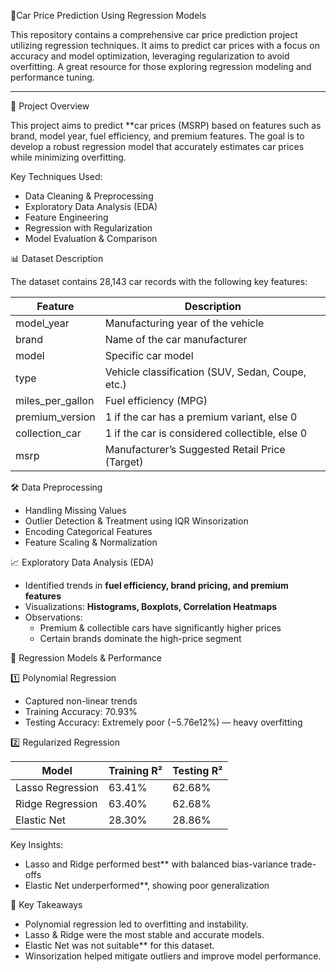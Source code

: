 
 🚗Car Price Prediction Using Regression Models

This repository contains a comprehensive car price prediction project utilizing regression techniques. It aims to predict car prices with a focus on accuracy and model optimization, leveraging regularization to avoid overfitting. A great resource for those exploring regression modeling and performance tuning.

---

 📌 Project Overview

This project aims to predict **car prices (MSRP) based on features such as brand, model year, fuel efficiency, and premium features. The goal is to develop a robust regression model that accurately estimates car prices while minimizing overfitting.

Key Techniques Used:
- Data Cleaning & Preprocessing  
- Exploratory Data Analysis (EDA)  
- Feature Engineering  
- Regression with Regularization  
- Model Evaluation & Comparison  



 📊 Dataset Description

The dataset contains 28,143 car records with the following key features:

| Feature            | Description |
|--------------------|-------------|
| model_year         | Manufacturing year of the vehicle |
| brand              | Name of the car manufacturer |
| model              | Specific car model |
| type               | Vehicle classification (SUV, Sedan, Coupe, etc.) |
| miles_per_gallon   | Fuel efficiency (MPG) |
| premium_version    | 1 if the car has a premium variant, else 0 |
| collection_car     | 1 if the car is considered collectible, else 0 |
| msrp               | Manufacturer’s Suggested Retail Price (Target) |



 🛠 Data Preprocessing

- Handling Missing Values  
- Outlier Detection & Treatment using IQR Winsorization 
- Encoding Categorical Features 
- Feature Scaling & Normalization



 📈 Exploratory Data Analysis (EDA)

- Identified trends in **fuel efficiency, brand pricing, and premium features**
- Visualizations: **Histograms, Boxplots, Correlation Heatmaps**
- Observations:  
  - Premium & collectible cars have significantly higher prices  
  - Certain brands dominate the high-price segment



 🔮 Regression Models & Performance

 1️⃣ Polynomial Regression  
- Captured non-linear trends  
- Training Accuracy: 70.93%  
- Testing Accuracy: Extremely poor (−5.76e12%) — heavy overfitting

 2️⃣ Regularized Regression

| Model                  | Training R² | Testing R² |
|------------------------|-------------|------------|
| Lasso Regression   | 63.41%      | 62.68%     |
| Ridge Regression    | 63.40%      | 62.68%     |
| Elastic Net        | 28.30%      | 28.86%     |

Key Insights:
- Lasso and Ridge performed best** with balanced bias-variance trade-offs  
- Elastic Net underperformed**, showing poor generalization  



 📌 Key Takeaways

- Polynomial regression led to overfitting and instability.
- Lasso & Ridge were the most stable and accurate models.
- Elastic Net was not suitable** for this dataset.
- Winsorization helped mitigate outliers and improve model performance.



